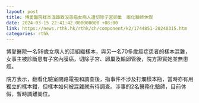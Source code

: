 ```yaml
---
layout: post
title: 博愛醫院樣本混雜致沒患癌女病人遭切除子宮卵巢　兩化驗師休假
date: 2024-03-15 22:41:42.000000000 +08:00
link: https://news.rthk.hk/rthk/ch/component/k2/1744851-20240315.htm
categories: rthk
---
```


博愛醫院一名59歲女病人的活組織樣本，與另一名70多歲癌症患者的樣本混雜，女事主被診斷患有子宮內膜癌，切除子宮、卵巢及輸卵管後，院方證實她並無患癌。

院方表示，翻看化驗室閉路電視和調查後，指事件不涉及打爛樣本瓶，當時亦有用獨立的樣本鉗，但樣本如何被混雜就有待調查。涉事的2名醫務化驗師，目前休假，暫時調離崗位。
